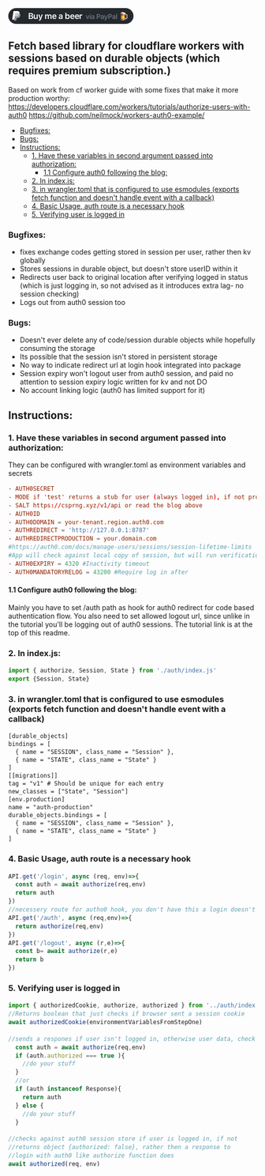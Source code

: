 <a href="https://www.paypal.me/janat08">
  <img height="32" src="https://github.com/everdrone/coolbadge/blob/master/badges/Paypal/Beer/Dark/Big.png" />
</a>

## Fetch based library for cloudflare workers with sessions based on durable objects (which requires premium subscription.)

Based on work from cf worker guide with some fixes that make it more production worthy: https://developers.cloudflare.com/workers/tutorials/authorize-users-with-auth0 https://github.com/neilmock/workers-auth0-example/


  - [Bugfixes:](#bugfixes)
  - [Bugs:](#bugs)
- [Instructions:](#instructions)
  - [1. Have these variables in second argument passed into authorization:](#1-have-these-variables-in-second-argument-passed-into-authorization)
    - [1.1 Configure auth0 following the blog:](#11-configure-auth0-following-the-blog)
  - [2. In index.js:](#2-in-indexjs)
  - [3. in wrangler.toml that is configured to use esmodules (exports fetch function and doesn't handle event with a callback)](#3-in-wranglertoml-that-is-configured-to-use-esmodules-exports-fetch-function-and-doesnt-handle-event-with-a-callback)
  - [4. Basic Usage, auth route is a necessary hook](#4-basic-usage-auth-route-is-a-necessary-hook)
  - [5. Verifying user is logged in](#5-verifying-user-is-logged-in)

### Bugfixes:
- fixes exchange codes getting stored in session per user, rather then kv globally
- Stores sessions in durable object, but doesn't store userID within it
- Redirects user back to original location after verifying logged in status (which is just logging in, so not advised as it introduces extra lag- no session checking)
- Logs out from auth0 session too

### Bugs:
- Doesn't ever delete any of code/session durable objects while hopefully consuming the storage
- Its possible that the session isn't stored in persistent storage
- No way to indicate redirect url at login hook integrated into package
- Session expiry won't logout user from auth0 session, and paid no attention to session expiry logic written for kv and not DO
- No account linking logic (auth0 has limited support for it)

## Instructions:
### 1. Have these variables in second argument passed into authorization:
They can be configured with wrangler.toml as environment variables and secrets
```toml
- AUTH0SECRET
- MODE if 'test' returns a stub for user (always logged in), if not production returns dev redirect (localhost)
- SALT https://csprng.xyz/v1/api or read the blog above
- AUTH0ID
- AUTH0DOMAIN = your-tenant.region.auth0.com
- AUTHREDIRECT = 'http://127.0.0.1:8787'
- AUTHREDIRECTPRODUCTION = your.domain.com
#https://auth0.com/docs/manage-users/sessions/session-lifetime-limits
#App will check against local copy of session, but will run verifications with auth0 after the fact to renew their sessions
- AUTH0EXPIRY = 4320 #Inactivity timeout 
- AUTH0MANDATORYRELOG = 43200 #Require log in after
```  
#### 1.1 Configure auth0 following the blog:
Mainly you have to set /auth path as hook for auth0 redirect for code based authentication flow. You also need to set allowed logout url, since unlike in the tutorial you'll be logging out of auth0 sessions. The tutorial link is at the top of this readme.

### 2. In index.js:
````js
import { authorize, Session, State } from './auth/index.js'
export {Session, State}
````
### 3. in wrangler.toml that is configured to use esmodules (exports fetch function and doesn't handle event with a callback)
````
[durable_objects]
bindings = [
  { name = "SESSION", class_name = "Session" },
  { name = "STATE", class_name = "State" }
]
[[migrations]]
tag = "v1" # Should be unique for each entry
new_classes = ["State", "Session"]
[env.production]
name = "auth-production"
durable_objects.bindings = [
  { name = "SESSION", class_name = "Session" },
  { name = "STATE", class_name = "State" }
]
````
### 4. Basic Usage, auth route is a necessary hook
````js
API.get('/login', async (req, env)=>{
  const auth = await authorize(req,env) 
  return auth  
})
//necessery route for autho0 hook, you don't have this a login doesn't work
API.get('/auth', async (req,env)=>{
  return authorize(req,env)
})
API.get('/logout', async (r,e)=>{
  const b= await authorize(r,e)
  return b
})
````
### 5. Verifying user is logged in
````js
import { authorizedCookie, authorize, authorized } from '../auth/index.js'
//Returns boolean that just checks if browser sent a session cookie
await authorizedCookie(environmentVariablesFromStepOne) 

//sends a respones if user isn't logged in, otherwise user data, check 
  const auth = await authorize(req,env) 
  if (auth.authorized === true ){
    //do your stuff
  }
  //or
  if (auth instanceof Response){
    return auth
  } else {
    //do your stuff
  }

//checks against auth0 session store if user is logged in, if not 
//returns object {authorized: false}, rather then a response to 
//login with auth0 like authorize function does
await authorized(req, env) 
````
